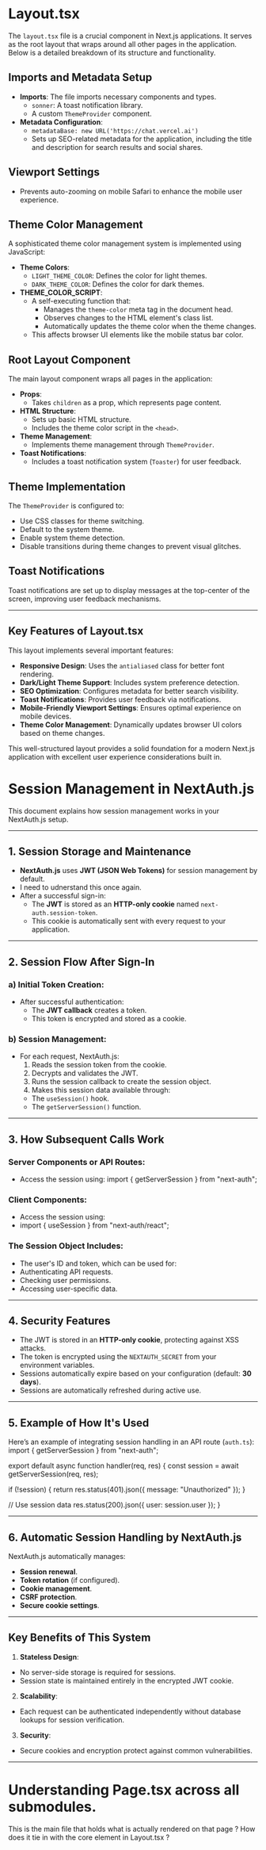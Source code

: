 # Layout.tsx

The `layout.tsx` file is a crucial component in Next.js applications. It serves as the root layout that wraps around all other pages in the application. Below is a detailed breakdown of its structure and functionality.

## Imports and Metadata Setup

- **Imports**: The file imports necessary components and types.
    - `sonner`: A toast notification library.
    - A custom `ThemeProvider` component.
- **Metadata Configuration**:
    - `metadataBase: new URL('https://chat.vercel.ai')`
    - Sets up SEO-related metadata for the application, including the title and description for search results and social shares.

## Viewport Settings

- Prevents auto-zooming on mobile Safari to enhance the mobile user experience.

## Theme Color Management

A sophisticated theme color management system is implemented using JavaScript:

- **Theme Colors**:
    - `LIGHT_THEME_COLOR`: Defines the color for light themes.
    - `DARK_THEME_COLOR`: Defines the color for dark themes.
- **THEME_COLOR_SCRIPT**:
    - A self-executing function that:
        - Manages the `theme-color` meta tag in the document head.
        - Observes changes to the HTML element's class list.
        - Automatically updates the theme color when the theme changes.
    - This affects browser UI elements like the mobile status bar color.

## Root Layout Component

The main layout component wraps all pages in the application:

- **Props**:
    - Takes `children` as a prop, which represents page content.
- **HTML Structure**:
    - Sets up basic HTML structure.
    - Includes the theme color script in the `<head>`.
- **Theme Management**:
    - Implements theme management through `ThemeProvider`.
- **Toast Notifications**:
    - Includes a toast notification system (`Toaster`) for user feedback.

## Theme Implementation

The `ThemeProvider` is configured to:

- Use CSS classes for theme switching.
- Default to the system theme.
- Enable system theme detection.
- Disable transitions during theme changes to prevent visual glitches.

## Toast Notifications

Toast notifications are set up to display messages at the top-center of the screen, improving user feedback mechanisms.

---

## Key Features of Layout.tsx

This layout implements several important features:

- **Responsive Design**: Uses the `antialiased` class for better font rendering.
- **Dark/Light Theme Support**: Includes system preference detection.
- **SEO Optimization**: Configures metadata for better search visibility.
- **Toast Notifications**: Provides user feedback via notifications.
- **Mobile-Friendly Viewport Settings**: Ensures optimal experience on mobile devices.
- **Theme Color Management**: Dynamically updates browser UI colors based on theme changes.

This well-structured layout provides a solid foundation for a modern Next.js application with excellent user experience considerations built in.

# Session Management in NextAuth.js

This document explains how session management works in your NextAuth.js setup.

---
## 1. Session Storage and Maintenance

- **NextAuth.js** uses **JWT (JSON Web Tokens)** for session management by default.
- I need to udnerstand this once again.
- After a successful sign-in:
  - The **JWT** is stored as an **HTTP-only cookie** named `next-auth.session-token`.
  - This cookie is automatically sent with every request to your application.

---

## 2. Session Flow After Sign-In

### a) Initial Token Creation:
- After successful authentication:
  - The **JWT callback** creates a token.
  - This token is encrypted and stored as a cookie.

### b) Session Management:
- For each request, NextAuth.js:
  1. Reads the session token from the cookie.
  2. Decrypts and validates the JWT.
  3. Runs the session callback to create the session object.
  4. Makes this session data available through:
    - The `useSession()` hook.
    - The `getServerSession()` function.

---

## 3. How Subsequent Calls Work

### Server Components or API Routes:
- Access the session using:
  import { getServerSession } from "next-auth";

### Client Components:
- Access the session using:
- import { useSession } from "next-auth/react";

### The Session Object Includes:
- The user's ID and token, which can be used for:
- Authenticating API requests.
- Checking user permissions.
- Accessing user-specific data.

---

## 4. Security Features

- The JWT is stored in an **HTTP-only cookie**, protecting against XSS attacks.
- The token is encrypted using the `NEXTAUTH_SECRET` from your environment variables.
- Sessions automatically expire based on your configuration (default: **30 days**).
- Sessions are automatically refreshed during active use.

---

## 5. Example of How It's Used

Here’s an example of integrating session handling in an API route (`auth.ts`):
import { getServerSession } from "next-auth";

export default async function handler(req, res) {
const session = await getServerSession(req, res);

if (!session) {
return res.status(401).json({ message: "Unauthorized" });
}

// Use session data
res.status(200).json({ user: session.user });
}

---

## 6. Automatic Session Handling by NextAuth.js

NextAuth.js automatically manages:
- **Session renewal**.
- **Token rotation** (if configured).
- **Cookie management**.
- **CSRF protection**.
- **Secure cookie settings**.

---

## Key Benefits of This System

1. **Stateless Design**:
  - No server-side storage is required for sessions.
  - Session state is maintained entirely in the encrypted JWT cookie.

2. **Scalability**:
  - Each request can be authenticated independently without database lookups for session verification.

3. **Security**:
  - Secure cookies and encryption protect against common vulnerabilities.

---


# Understanding Page.tsx across all submodules. 
This is the main file that holds what is actually rendered on that page ? 
How does it tie in with the core element in Layout.tsx ? 